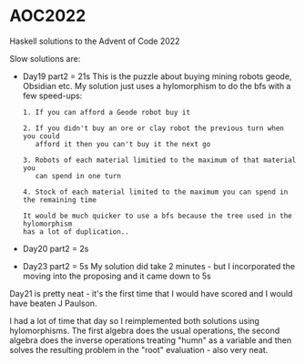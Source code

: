 # AOC2022

Haskell solutions to the Advent of Code 2022

Slow solutions are:

  - Day19 part2 = 21s
      This is the puzzle about buying mining robots geode, Obsidian etc.
      My solution just uses a hylomorphism to do the bfs with a few speed-ups:
        
        1. If you can afford a Geode robot buy it
        
        2. If you didn't buy an ore or clay robot the previous turn when you could 
           afford it then you can't buy it the next go
        
        3. Robots of each material limitied to the maximum of that material you
           can spend in one turn
        
        4. Stock of each material limited to the maximum you can spend in the remaining time

        It would be much quicker to use a bfs because the tree used in the hylomorphism
        has a lot of duplication..
        
  - Day20 part2 = 2s
  - Day23 part2 = 5s
      My solution did take 2 minutes - but I incorporated the moving into the proposing
      and it came down to 5s

Day21 is pretty neat - it's the first time that I would have scored and I would have
beaten J Paulson. 

I had a lot of time that day so I reimplemented both solutions using hylomorphisms.
The first algebra does the usual operations, the second algebra does the inverse 
operations treating "humn" as a variable and then solves the resulting
problem in the "root" evaluation - also very neat.

